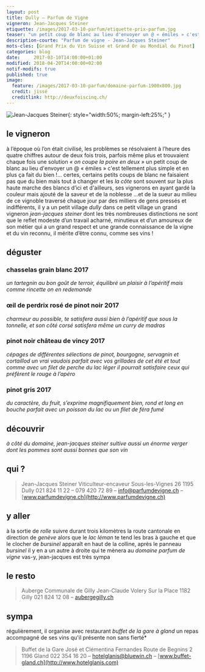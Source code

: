 ```yaml
---
layout: post
title: Dully — Parfum de Vigne
vigneron: Jean-Jacques Steiner
etiquette: /images/2017-03-10-parfum/etiquette-prix-parfum.jpg
teaser: "un petit coup de blanc au lieu d'envoyer un @ « émiles » c'est tellement plus simple et en plus ça fait du bien !..."
description-courte: "Parfum de vigne - Jean-Jacques Steiner"
mots-cles: [Grand Prix du Vin Suisse et Grand Or au Mondial du Pinot]
categories: blog
date:     2017-03-10T14:00:00+01:00
modified: 2018-04-20T14:00:00+02:00
notif-modifs: true
published: true
image:
  feature: /images/2017-03-10-parfum/domaine-parfum-1900x800.jpg
  credit: jissé
  creditlink: http://deuxfoiscinq.ch/
---
```



![Jean-Jacques Steiner][i1]{: style="width:50%; margin-left:25%;" }

[i1]: ../../images/2017-03-10-parfum/jean-jacques-steiner-400x533.jpg


## le vigneron
à l’époque où l’on était civilisé, les problèmes se résolvaient à l’heure des quatre chiffres autour de deux fois trois, parfois même plus et trouvaient chaque fois une solution *« on coupe la poire en deux »*
un petit coup de blanc au lieu d'envoyer un @ « émiles » c'est tellement plus simple et en plus ça fait du bien !...
certes, certains petits coups de blanc ne faisaient pas que du bien
mais tout à changer et les *la côte* sont souvent sur la plus haute marche des blancs d’ici et d'ailleurs, ses vignerons en ayant gardé la couleur mais ajouté de la saveur et de la noblesse ...et de la sueur
au milieu de ce vignoble traversé chaque jour par des milliers de gens pressés et indifférents, il y a un petit village *dully*
dans ce petit village un grand vigneron *jean-jacques steiner* dont les très nombreuses distinctions ne sont que le reflet modeste d’un travail acharné, minutieux et d’un amoureux de son métier qui a un grand respect et une grande connaissance de la vigne et du vin
reconnu, il mérite d’être connu, comme ses vins !

## déguster
### chasselas grain blanc 2017
*un tartegnin au bon goût de terroir, équilibré
un plaisir à l’apéritif mais comme rincette on en redemande*

### œil de perdrix rosé de pinot noir 2017
*charmeur au possible, te satisfera aussi bien à l’apéritif que sous la tonnelle, et son côté corsé satisfera même un curry de madras*

### pinot noir château de vincy 2017
*cépages de différentes sélections de pinot, bourgogne, servagnin et cortaillod
un vrai vaudois parfait avec vos grillades de cet été et tout comme avec un filet de perche du lac
léger il pourrait satisfaire ceux qui préfèrent le rouge à l’apéro*

### pinot gris 2017
*du caractère, du fruit, s’exprime magnifiquement bien, rond et long en bouche
parfait avec un poisson du lac ou un filet de féra fumé*

## découvrir
*à côté du domaine, jean-jacques steiner sultive aussi un énorme verger dont les pommes sont aussi bonnes que son vin*

## qui ?
> Jean-Jacques Steiner
> Viticulteur-encaveur
> Sous-les-Vignes 26
> 1195 Dully
> 021 824 11 22 – 079 420 72 89 – [info@parfumdevigne.ch](mailto:info@parfumdevigne.ch) – [www.parfumdevigne.ch](http://www.parfumdevigne.ch)

## y aller
à la sortie de *rolle* suivre durant trois kilomètres la route cantonale en direction de *genève*
alors que le *lac léman* te tend les bras à gauche et que le clocher de *bursinel* apparaît en haut de la colline,
après le panneau *bursinel* il y en a un autre à droite qui te mènera au *domaine parfum de vigne* vas-y, jean-jacques est très sympa

## le resto
> Auberge Communale de Gilly
> Jean-Claude Volery
> Sur la Place
> 1182 Gilly
> 021 824 12 08 – [aubergegilly.ch](https://aubergegilly.ch)

## sympa
régulièrement, il organise avec restaurant *buffet de la gare à gland* un repas accompagné de ses vins qu'il présente non sans fierté*

> Buffet de la Gare
> José et Clémentina Fernandes
> Route de Begnins 2
> 1196 Gland
> 022 354 16 20 – [hotelglanis@bluewin.ch](mailto:hotelglanis@bluewin.ch) – [www.buffet-gland.ch](http://www.hotelglanis.com)
